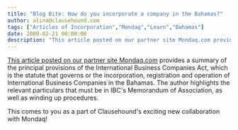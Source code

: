 ```yaml
---
title: "Blog Bite: How do you incorporate a company in the Bahamas?"
author: alina@clausehound.com
tags: ["Articles of Incorporation","Mondaq","Learn","Bahamas"]
date: 2000-02-21 00:00:00
description: "This article posted on our partner site Mondaq.com provides a summary of the principal provisions of the International Business Companies Act, which is the statute that governs or the incorporation,..."
---
```


[This article posted on our partner site Mondaq.com](http://www.mondaq.com/x/7406/Environmental+Law/A+Guide+To+International+Business+Companies+In+The+Bahamas) provides a summary of the principal provisions of the International Business Companies Act, which is the statute that governs or the incorporation, registration and operation of International Business Companies in the Bahamas. The author highlights the relevant particulars that must be in IBC's Memorandum of Association, as well as winding up procedures.

This comes to you as a part of Clausehound's exciting new collaboration with Mondaq!